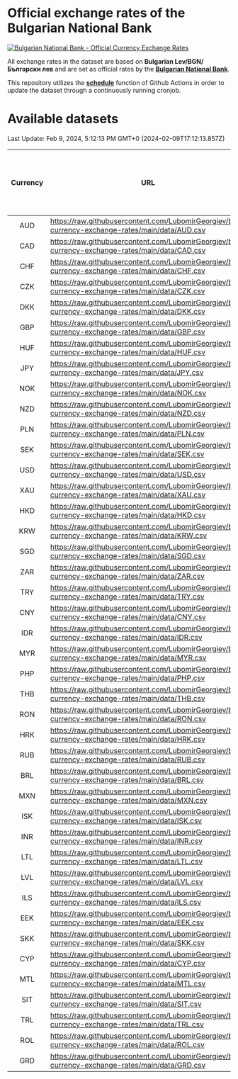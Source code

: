 # Official exchange rates of the Bulgarian National Bank

[![Bulgarian National Bank - Official Currency Exchange Rates](https://github.com/LubomirGeorgiev/bnb-currency-exchange-rates/actions/workflows/update-rates.yml/badge.svg?branch=main)](https://github.com/LubomirGeorgiev/bnb-currency-exchange-rates/actions/workflows/update-rates.yml)

All exchange rates in the dataset are based on **Bulgarian Lev/BGN/Български лев** and are set as official rates by the [**Bulgarian National Bank**](https://www.bnb.bg/Statistics/StExternalSector/StExchangeRates/StERForeignCurrencies/index.htm?toLang=_EN).

This repository utilizes the [**schedule**](https://docs.github.com/en/actions/reference/events-that-trigger-workflows) function of Github Actions in order to update the dataset through a continuously running cronjob.

# Available datasets

<!-- START LINKS (DO NOT EVER FU*ING DELETE THIS COMMENT FOR THE LOVE OF YOUR LIFE!!! IF YOU ARE CURIOS HOW IT WORKS, YOU CAN HAVE A LOOK AT ./src/updateReadme.ts) -->

Last Update: Feb 9, 2024, 5:12:13 PM GMT+0 (2024-02-09T17:12:13.857Z)

| Currency | URL                                                                                             | Number of records | Number of missing days that were filled in |
| :------: | ----------------------------------------------------------------------------------------------- | :---------------: | :----------------------------------------: |
|   AUD    | https://raw.githubusercontent.com/LubomirGeorgiev/bnb-currency-exchange-rates/main/data/AUD.csv |       8891        |                    2748                    |
|   CAD    | https://raw.githubusercontent.com/LubomirGeorgiev/bnb-currency-exchange-rates/main/data/CAD.csv |       8891        |                    2748                    |
|   CHF    | https://raw.githubusercontent.com/LubomirGeorgiev/bnb-currency-exchange-rates/main/data/CHF.csv |       8891        |                    2748                    |
|   CZK    | https://raw.githubusercontent.com/LubomirGeorgiev/bnb-currency-exchange-rates/main/data/CZK.csv |       8891        |                    2748                    |
|   DKK    | https://raw.githubusercontent.com/LubomirGeorgiev/bnb-currency-exchange-rates/main/data/DKK.csv |       8891        |                    2748                    |
|   GBP    | https://raw.githubusercontent.com/LubomirGeorgiev/bnb-currency-exchange-rates/main/data/GBP.csv |       8891        |                    2748                    |
|   HUF    | https://raw.githubusercontent.com/LubomirGeorgiev/bnb-currency-exchange-rates/main/data/HUF.csv |       8891        |                    2748                    |
|   JPY    | https://raw.githubusercontent.com/LubomirGeorgiev/bnb-currency-exchange-rates/main/data/JPY.csv |       8891        |                    2748                    |
|   NOK    | https://raw.githubusercontent.com/LubomirGeorgiev/bnb-currency-exchange-rates/main/data/NOK.csv |       8891        |                    2748                    |
|   NZD    | https://raw.githubusercontent.com/LubomirGeorgiev/bnb-currency-exchange-rates/main/data/NZD.csv |       8891        |                    2748                    |
|   PLN    | https://raw.githubusercontent.com/LubomirGeorgiev/bnb-currency-exchange-rates/main/data/PLN.csv |       8891        |                    2748                    |
|   SEK    | https://raw.githubusercontent.com/LubomirGeorgiev/bnb-currency-exchange-rates/main/data/SEK.csv |       8891        |                    2748                    |
|   USD    | https://raw.githubusercontent.com/LubomirGeorgiev/bnb-currency-exchange-rates/main/data/USD.csv |       8891        |                    2748                    |
|   XAU    | https://raw.githubusercontent.com/LubomirGeorgiev/bnb-currency-exchange-rates/main/data/XAU.csv |       8891        |                    2750                    |
|   HKD    | https://raw.githubusercontent.com/LubomirGeorgiev/bnb-currency-exchange-rates/main/data/HKD.csv |       8589        |                    2657                    |
|   KRW    | https://raw.githubusercontent.com/LubomirGeorgiev/bnb-currency-exchange-rates/main/data/KRW.csv |       8589        |                    2657                    |
|   SGD    | https://raw.githubusercontent.com/LubomirGeorgiev/bnb-currency-exchange-rates/main/data/SGD.csv |       8589        |                    2657                    |
|   ZAR    | https://raw.githubusercontent.com/LubomirGeorgiev/bnb-currency-exchange-rates/main/data/ZAR.csv |       8589        |                    2657                    |
|   TRY    | https://raw.githubusercontent.com/LubomirGeorgiev/bnb-currency-exchange-rates/main/data/TRY.csv |       7072        |                    2188                    |
|   CNY    | https://raw.githubusercontent.com/LubomirGeorgiev/bnb-currency-exchange-rates/main/data/CNY.csv |       6952        |                    2152                    |
|   IDR    | https://raw.githubusercontent.com/LubomirGeorgiev/bnb-currency-exchange-rates/main/data/IDR.csv |       6952        |                    2152                    |
|   MYR    | https://raw.githubusercontent.com/LubomirGeorgiev/bnb-currency-exchange-rates/main/data/MYR.csv |       6952        |                    2152                    |
|   PHP    | https://raw.githubusercontent.com/LubomirGeorgiev/bnb-currency-exchange-rates/main/data/PHP.csv |       6952        |                    2152                    |
|   THB    | https://raw.githubusercontent.com/LubomirGeorgiev/bnb-currency-exchange-rates/main/data/THB.csv |       6952        |                    2152                    |
|   RON    | https://raw.githubusercontent.com/LubomirGeorgiev/bnb-currency-exchange-rates/main/data/RON.csv |       6893        |                    2134                    |
|   HRK    | https://raw.githubusercontent.com/LubomirGeorgiev/bnb-currency-exchange-rates/main/data/HRK.csv |       6546        |                    2023                    |
|   RUB    | https://raw.githubusercontent.com/LubomirGeorgiev/bnb-currency-exchange-rates/main/data/RUB.csv |       6244        |                    1928                    |
|   BRL    | https://raw.githubusercontent.com/LubomirGeorgiev/bnb-currency-exchange-rates/main/data/BRL.csv |       5984        |                    1857                    |
|   MXN    | https://raw.githubusercontent.com/LubomirGeorgiev/bnb-currency-exchange-rates/main/data/MXN.csv |       5984        |                    1857                    |
|   ISK    | https://raw.githubusercontent.com/LubomirGeorgiev/bnb-currency-exchange-rates/main/data/ISK.csv |       5889        |                    1824                    |
|   INR    | https://raw.githubusercontent.com/LubomirGeorgiev/bnb-currency-exchange-rates/main/data/INR.csv |       5621        |                    1747                    |
|   LTL    | https://raw.githubusercontent.com/LubomirGeorgiev/bnb-currency-exchange-rates/main/data/LTL.csv |       5273        |                    1615                    |
|   LVL    | https://raw.githubusercontent.com/LubomirGeorgiev/bnb-currency-exchange-rates/main/data/LVL.csv |       4908        |                    1501                    |
|   ILS    | https://raw.githubusercontent.com/LubomirGeorgiev/bnb-currency-exchange-rates/main/data/ILS.csv |       4770        |                    1488                    |
|   EEK    | https://raw.githubusercontent.com/LubomirGeorgiev/bnb-currency-exchange-rates/main/data/EEK.csv |       4118        |                    1257                    |
|   SKK    | https://raw.githubusercontent.com/LubomirGeorgiev/bnb-currency-exchange-rates/main/data/SKK.csv |       2963        |                    905                     |
|   CYP    | https://raw.githubusercontent.com/LubomirGeorgiev/bnb-currency-exchange-rates/main/data/CYP.csv |       2903        |                    887                     |
|   MTL    | https://raw.githubusercontent.com/LubomirGeorgiev/bnb-currency-exchange-rates/main/data/MTL.csv |       2601        |                    796                     |
|   SIT    | https://raw.githubusercontent.com/LubomirGeorgiev/bnb-currency-exchange-rates/main/data/SIT.csv |       2543        |                    779                     |
|   TRL    | https://raw.githubusercontent.com/LubomirGeorgiev/bnb-currency-exchange-rates/main/data/TRL.csv |       1817        |                    558                     |
|   ROL    | https://raw.githubusercontent.com/LubomirGeorgiev/bnb-currency-exchange-rates/main/data/ROL.csv |       1696        |                    523                     |
|   GRD    | https://raw.githubusercontent.com/LubomirGeorgiev/bnb-currency-exchange-rates/main/data/GRD.csv |        361        |                    109                     |

<!-- END LINKS (DO NOT EVER FU*ING DELETE THIS COMMENT FOR THE LOVE OF YOUR LIFE!!! IF YOU ARE CURIOS HOW IT WORKS, YOU CAN HAVE A LOOK AT ./src/updateReadme.ts) -->
